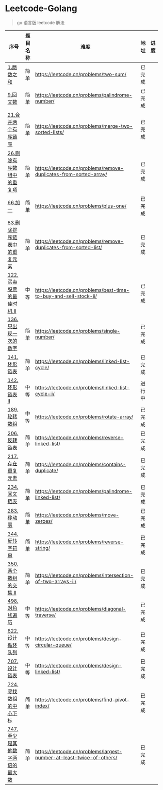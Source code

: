 # Leetcode-Golang
> go 语言版 leetcode 解法

| 序号 | 题目名称 | 难度 | 地址 | 进度 |
|----|----|----|----|----|
| [1.两数之和](./1.two-sum/main.go)| 简单 | https://leetcode.cn/problems/two-sum/ | 已完成 |
| [9.回文数](./9.palindrome-number/main.go)| 简单 | https://leetcode.cn/problems/palindrome-number/ | 已完成 |
| [21.合并两个有序链表](./21.merge-two-sorted-lists/main.go) | 简单 | https://leetcode.cn/problems/merge-two-sorted-lists/ | 已完成 |
| [26.删除有序数组中的重复项](./26.remove-duplicates-from-sorted-array/main.go) | 简单 | https://leetcode.cn/problems/remove-duplicates-from-sorted-array/ | 已完成 |
| [66.加一](./66.plus-one/main.go) | 简单 | https://leetcode.cn/problems/plus-one/ | 已完成 |
| [83.删除排序链表中的重复元素](./83.remove-duplicates-from-sorted-list/main.go) | 简单 | https://leetcode.cn/problems/remove-duplicates-from-sorted-list/ | 已完成 |
| [122.买卖股票的最佳时机 II](./122.best-time-to-buy-and-sell-stock-ii/main.go) | 中等 | https://leetcode.cn/problems/best-time-to-buy-and-sell-stock-ii/ | 已完成 |
| [136.只出现一次的数字](./136.single-number/main.go) | 简单 | https://leetcode.cn/problems/single-number/ | 已完成 |
| [141.环形链表](./141.linked-list-cycle/main.go) | 简单 | https://leetcode.cn/problems/linked-list-cycle/ | 已完成 |
| [142.环形链表 II](./142.linked-list-cycle-ii/main.go) | 中等 | https://leetcode.cn/problems/linked-list-cycle-ii/ | 进行中 |
| [189.轮转数组](./189.rotate-array/main.go) | 中等 | https://leetcode.cn/problems/rotate-array/ | 已完成 |
| [206.反转链表](./206.reverse-linked-list/main.go) | 简单 | https://leetcode.cn/problems/reverse-linked-list/ | 已完成 |
| [217.存在重复元素](./217.contains-duplicate/main.go) | 简单 | https://leetcode.cn/problems/contains-duplicate/ | 已完成 |
| [234.回文链表](./234.palindrome-linked-list/main.go) | 简单 | https://leetcode.cn/problems/palindrome-linked-list/ | 已完成 |
| [283.移动零](./283.move-zeroes/main.go) | 简单 | https://leetcode.cn/problems/move-zeroes/ | 已完成 |
| [344.反转字符串](./344.reverse-string/main.go) | 简单 | https://leetcode.cn/problems/reverse-string/ | 已完成 |
| [350.两个数组的交集 II](./350.intersection-of-two-arrays-ii/main.go) | 简单 | https://leetcode.cn/problems/intersection-of-two-arrays-ii/ | 已完成 |
| [498.对角线遍历](./498.diagonal-traverse/main.go) | 中等 | https://leetcode.cn/problems/diagonal-traverse/ | 已完成 |
| [622.设计循环队列](./622.design-circular-queue/main.go) | 中等 | https://leetcode.cn/problems/design-circular-queue/ | 已完成 |
| [707.设计链表](./707.design-linked-list/main.go) | 中等 | https://leetcode.cn/problems/design-linked-list/ | 已完成 |
| [724.寻找数组的中心下标](./724.find-pivot-index/main.go) | 简单 | https://leetcode.cn/problems/find-pivot-index/ | 已完成 |
| [747.至少是其他数字两倍的最大数](./747.largest-number-at-least-twice-of-others/main.go) | 简单 | https://leetcode.cn/problems/largest-number-at-least-twice-of-others/ | 已完成 |



